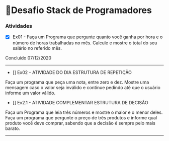 # 📝Desafio Stack de Programadores

### Atividades

- [x] Ex01 - Faça um Programa que pergunte quanto você ganha por hora e o número de horas trabalhadas no mês. Calcule e mostre o total do seu salário no referido mês.

Concluído 07/12/2020

---

- [] Ex02 - ATIVIDADE DO DIA ESTRUTURA DE REPETIÇÃO

 Faça um programa que peça uma nota, entre zero e dez. Mostre uma mensagem caso o valor seja inválido e continue pedindo até que o usuário informe um valor válido.

- [] Ex2.1 - ATIVIDADE COMPLEMENTAR ESTRUTURA DE DECISÃO

Faça um Programa que leia três números e mostre o maior e o menor deles. Faça um programa que pergunte o preço de três produtos e informe qual produto você deve comprar, sabendo que a decisão é sempre pelo mais barato.



---
